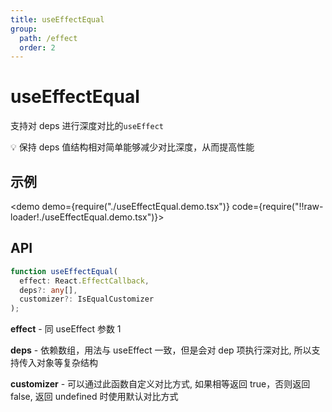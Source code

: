 ```yaml
---
title: useEffectEqual
group:
  path: /effect
  order: 2
---
```


# useEffectEqual

支持对 deps 进行深度对比的`useEffect`

💡 保持 deps 值结构相对简单能够减少对比深度，从而提高性能

## 示例

<demo demo={require("./useEffectEqual.demo.tsx")} code={require("!!raw-loader!./useEffectEqual.demo.tsx")}></demo>


## API

```ts
function useEffectEqual(
  effect: React.EffectCallback,
  deps?: any[],
  customizer?: IsEqualCustomizer
);
```

**effect** - 同 useEffect 参数 1

**deps** - 依赖数组，用法与 useEffect 一致，但是会对 dep 项执行深对比, 所以支持传入对象等复杂结构

**customizer** - 可以通过此函数自定义对比方式, 如果相等返回 true，否则返回 false, 返回 undefined 时使用默认对比方式

